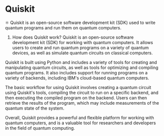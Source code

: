 # Quiskit

⚛︎ Quiskit is an open-source software development kit (SDK) used to write quantum programs and run them on quantum computers.

1. How does Quiskit work?
Quiskit is an open-source software development kit (SDK) for working with quantum computers. It allows users to create and run quantum programs on a variety of quantum devices, as well as simulate quantum circuits on classical computers.

Quiskit is built using Python and includes a variety of tools for creating and manipulating quantum circuits, as well as tools for optimizing and compiling quantum programs. It also includes support for running programs on a variety of backends, including IBM's cloud-based quantum computers.

The basic workflow for using Quiskit involves creating a quantum circuit using Quiskit's tools, compiling the circuit to run on a specific backend, and then executing the compiled program on the backend. Users can then retrieve the results of the program, which may include measurements of the quantum state of the system.

Overall, Quiskit provides a powerful and flexible platform for working with quantum computers, and is a valuable tool for researchers and developers in the field of quantum computing.
